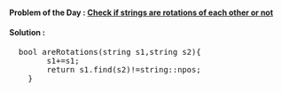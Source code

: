 #### Problem of the Day : [Check if strings are rotations of each other or not](https://www.geeksforgeeks.org/problems/check-if-strings-are-rotations-of-each-other-or-not-1587115620/1)

#### Solution :
<pre>
  bool areRotations(string s1,string s2){
        s1+=s1;
        return s1.find(s2)!=string::npos;
    }
</pre>
